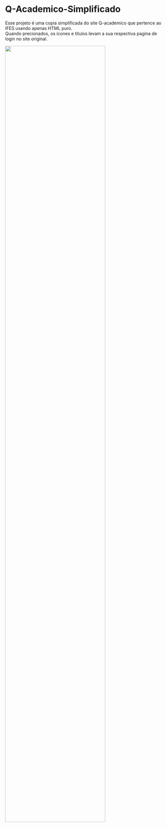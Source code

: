  # Q-Academico-Simplificado
 Esse projeto é uma copia simplificada do site Q-academico que pertence ao IFES usando apenas HTML puro. <br>
 Quando precionados, os icones e titulos levam a sua respectiva pagina de login no site original.
 
 <img src="https://i.postimg.cc/Y9gCb9nv/Q-academico.png" alt="" width="80%">
